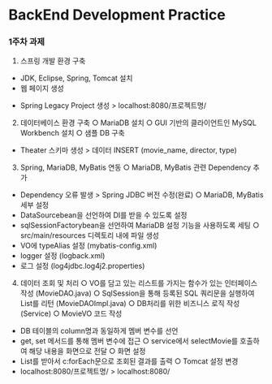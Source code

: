 # BackEnd Development Practice #

### 1주차 과제 ###

1. 스프링 개발 환경 구축
 - JDK, Eclipse, Spring, Tomcat 설치
 - 웹 페이지 생성
  + Spring Legacy Project 생성 > localhost:8080/프로젝트명/

2. 데이터베이스 환경 구축
 ○ MariaDB 설치 
 ○ GUI 기반의 클라이언트인 MySQL Workbench 설치
 ○ 샘플 DB 구축 
  - Theater 스키마 생성 > 데이터 INSERT (movie_name, director, type)

3. Spring, MariaDB, MyBatis 연동
 ○ MariaDB, MyBatis 관련 Dependency 추가 
  - Dependency 오류 발생 > Spring JDBC 버전 수정(완료)
 ○ MariaDB, MyBatis 세부 설정
- DataSourcebean을 선언하여 DI를 받을 수 있도록 설정 
- sqlSessionFactorybean을 선언하여 MariaDB 설정 기능을 사용하도록 세팅
 ○ src/main/resources 디렉토리 내에 파일 생성
- VO에 typeAlias 설정 (mybatis-config.xml)
- logger 설정 (logback.xml)
- 로그 설정 (log4jdbc.log4j2.properties)

4. 데이터 조회 및 처리 
 ○ VO를 담고 있는 리스트를 가지는 함수가 있는 인터페이스 작성 (MovieDAO.java)
 ○ SqlSession을 통해 등록된 SQL 쿼리문을 실행하여 List를 리턴 (MovieDAOImpl.java)
 ○ DB처리를 위한 비즈니스 로직 작성 (Service)
 ○ MovieVO 코드 작성
- DB 테이블의 column명과 동일하게 멤버 변수를 선언
- get, set 메서드를 통해 멤버 변수에 접근
 ○ service에서 selectMovie를 호출하여 해당 내용을 화면으로 전달
 ○ 화면 설정
- List를 받아서 c:forEach문으로 조회된 결과를 출력
 ○ Tomcat 설정 변경
- localhost:8080/프로젝트명/ > localhost:8080/
